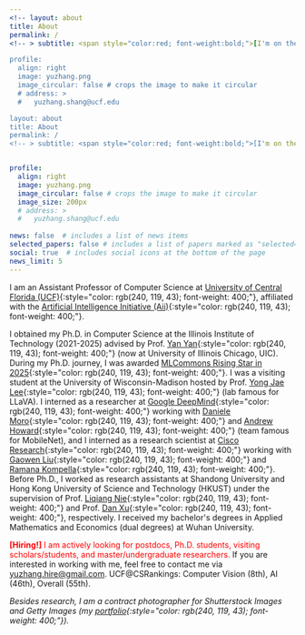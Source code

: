 ```yaml
---
<!-- layout: about
title: About
permalink: /
<!-- > subtitle: <span style="color:red; font-weight:bold;">[I'm on the 24/25 academic job market. Feel free to contact me.]</span>     -->

profile:
  align: right
  image: yuzhang.png
  image_circular: false # crops the image to make it circular
  # address: >
  #   yuzhang.shang@ucf.edu

layout: about
title: About
permalink: /
<!-- > subtitle: <span style="color:red; font-weight:bold;">[I'm on the 24/25 academic job market. Feel free to contact me.]</span>     -->


profile:
  align: right
  image: yuzhang.png
  image_circular: false # crops the image to make it circular
  image_size: 200px 
  # address: >
  #   yuzhang.shang@ucf.edu
    
news: false  # includes a list of news items
selected_papers: false # includes a list of papers marked as "selected={true}"
social: true  # includes social icons at the bottom of the page
news_limit: 5
---
```

<!-- ## About Me  -->
I am an Assistant Professor of Computer Science at [University of Central Florida (UCF)](https://www.ucf.edu/){:style="color: rgb(240, 119, 43); font-weight: 400;"}, affiliated with the [Artificial Intelligence Initiative (Aii)](https://ai.ucf.edu/){:style="color: rgb(240, 119, 43); font-weight: 400;"}.     


I obtained my Ph.D. in Computer Science at the Illinois Institute of Technology (2021-2025) advised by Prof. [Yan Yan](https://tomyan555.github.io/){:style="color: rgb(240, 119, 43); font-weight: 400;"} (now at University of Illinois Chicago, UIC). 
During my Ph.D. journey, I was awarded [MLCommons Rising Star in 2025](https://mlcommons.org/about-us/programs/){:style="color: rgb(240, 119, 43); font-weight: 400;"}. I was a visiting student at the University of Wisconsin-Madison hosted by Prof. [Yong Jae Lee](https://pages.cs.wisc.edu/~yongjaelee/){:style="color: rgb(240, 119, 43); font-weight: 400;"} (lab famous for <span style="font-weight: 400;">LLaVA</span>). I interned as a researcher at [Google DeepMind](https://deepmind.google/){:style="color: rgb(240, 119, 43); font-weight: 400;"} working with [Daniele Moro](https://scholar.google.com/citations?user=TTkaweMAAAAJ&hl=en){:style="color: rgb(240, 119, 43); font-weight: 400;"} and [Andrew Howard](https://scholar.google.com/citations?user=_9l8vD8AAAAJ&hl=en){:style="color: rgb(240, 119, 43); font-weight: 400;"} (team famous for <span style="font-weight: 400;">MobileNet</span>), and I interned as a research scientist at [Cisco Research](https://research.cisco.com/){:style="color: rgb(240, 119, 43); font-weight: 400;"} working with [Gaowen Liu](https://scholar.google.com/citations?user=NIv_aeQAAAAJ&hl=en){:style="color: rgb(240, 119, 43); font-weight: 400;"} and [Ramana Kompella](https://scholar.google.com/citations?user=uf9RZboAAAAJ&hl=en){:style="color: rgb(240, 119, 43); font-weight: 400;"}. 
Before Ph.D., I worked as research assistants at Shandong University and Hong Kong University of Science and Technology (HKUST) under the supervision of Prof. [Liqiang Nie](https://liqiangnie.github.io/index.html){:style="color: rgb(240, 119, 43); font-weight: 400;"} and Prof. [Dan Xu](https://www.danxurgb.net/){:style="color: rgb(240, 119, 43); font-weight: 400;"}, respectively. I received my bachelor's degrees in Applied Mathematics and Economics (dual degrees) at Wuhan University. 

<span style="font-weight:bold; color:red;">[Hiring!]</span> <span style="color:red;">I am actively looking for postdocs, Ph.D. students, visiting scholars/students, and master/undergraduate researchers.</span> If you are interested in working with me, feel free to contact me via yuzhang.hire@gmail.com. <span style="font-weight:400;">UCF@CSRankings: Computer Vision (8th), AI (46th), Overall (55th).</span>    

<!-- > I regularly serve as PC member, and reviewer for multiple international conferences and journals such as CVPR, ICCV, ECCV, NeurIPS, ICLR, ICML, ACM-MM, WSDM, NeuroComputing, Information Sciences, CVIU, TMM, TCSVT, and TKDE.       -->

_Besides research, I am a contract photographer for Shutterstock Images and Getty Images (my [portfolio](https://500px.com/p/yuzhangshang){:style="color: rgb(240, 119, 43); font-weight: 400;"})._     
<!-- > Motto: Wir müssen wissen, wir werden wissen!     -->
